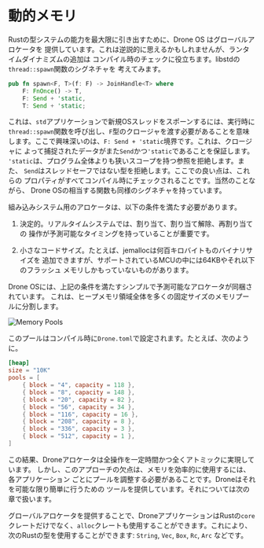 # 動的メモリ

Rustの型システムの能力を最大限に引き出すために、Drone OS はグローバルアロケータを
提供しています。これは逆説的に思えるかもしれませんが、ランタイムダイナミズムの追加は
コンパイル時のチェックに役立ちます。libstdの`thread::spawn`関数のシグネチャを
考えてみます。

```rust
pub fn spawn<F, T>(f: F) -> JoinHandle<T> where
    F: FnOnce() -> T,
    F: Send + 'static,
    T: Send + 'static;
```

これは、`std`アプリケーションで新規OSスレッドをスポーンするには、実行時に
`thread::spawn`関数を呼び出し、`F`型のクロージャを渡す必要があることを意味
します。ここで興味深いのは、`F: Send + 'static`境界です。これは、クロージャに
よって捕捉されたデータがまた`Send`かつ`'static`であることを保証します。
`'static`は、プログラム全体よりも狭いスコープを持つ参照を拒絶します。また、
`Send`はスレッドセーフではない型を拒絶します。ここでの良い点は、これらの
プロパティがすべてコンパイル時にチェックされることです。当然のことながら、
Drone OSの相当する関数も同様のシグネチャを持っています。

組み込みシステム用のアロケータは、以下の条件を満たす必要があります。

1. 決定的。リアルタイムシステムでは、割り当て、割り当て解除、再割り当ての
   操作が予測可能なタイミングを持っていることが重要です。

2. 小さなコードサイズ。たとえば、jemallocは何百キロバイトものバイナリサイズを
   追加できますが、サポートされているMCUの中には64KBやそれ以下のフラッシュ
   メモリしかもっていないものがあります。

Drone OSには、上記の条件を満たすシンプルで予測可能なアロケータが同梱されています。
これは、ヒープメモリ領域全体を多くの固定サイズのメモリプールに分割します。

![Memory Pools](../assets/heap-pools.svg)

このプールはコンパイル時に`Drone.toml`で設定されます。たとえば、次のように。

```toml
[heap]
size = "10K"
pools = [
    { block = "4", capacity = 118 },
    { block = "8", capacity = 148 },
    { block = "20", capacity = 82 },
    { block = "56", capacity = 34 },
    { block = "116", capacity = 16 },
    { block = "208", capacity = 8 },
    { block = "336", capacity = 3 },
    { block = "512", capacity = 1 },
]
```

この結果、Droneアロケータは全操作を一定時間かつ全くアトミックに実現しています。
しかし、このアプローチの欠点は、メモリを効率的に使用するには、各アプリケーション
ごとにプールを調整する必要があることです。Droneはそれを可能な限り簡単に行うための
ツールを提供しています。それについては次の章で扱います。

グローバルアロケータを提供することで、DroneアプリケーションはRustの`core`
クレートだけでなく、`alloc`クレートも使用することができます。これにより、
次のRustの型を使用することができます: `String`, `Vec`, `Box`, `Rc`, `Arc`
などです。
